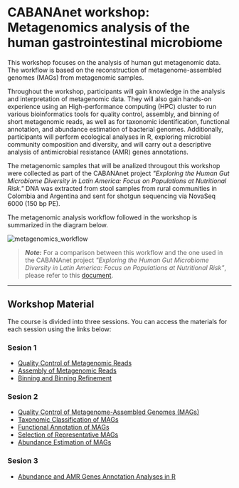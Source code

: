 # CABANAnet workshop: Metagenomics analysis of the human gastrointestinal microbiome

This workshop focuses on the analysis of human gut metagenomic data. The workflow is based on the reconstruction of metagenome-assembled genomes (MAGs) from metagenomic samples.

Throughout the workshop, participants will gain knowledge in the analysis and interpretation of metagenomic data. They will also gain hands-on experience using an High-performance computing (HPC) cluster to run various bioinformatics tools for quality control, assembly, and binning of short metagenomic reads, as well as for taxonomic identification, functional annotation, and abundance estimation of bacterial genomes. Additionally, participants will perform ecological analyses in R, exploring microbial community composition and diversity, and will carry out a descriptive analysis of antimicrobial resistance (AMR) genes annotations.

The metagenomic samples that will be analized througout this workshop were collected as part of the CABANAnet project *"Exploring the Human Gut Microbiome Diversity in Latin America: Focus on Populations at Nutritional Risk."* DNA was extracted from stool samples from rural communities in Colombia and Argentina and sent for shotgun sequencing via NovaSeq 6000 (150 bp PE).

The metagenomic analysis workflow followed in the workshop is summarized in the diagram below.

![metagenomics_workflow](https://github.com/user-attachments/assets/41754ef1-330b-4cf2-800d-307e64baa501)

> **_Note:_** For a comparison between this workflow and the one used in the CABANAnet project *"Exploring the Human Gut Microbiome Diversity in Latin America: Focus on Populations at Nutritional Risk"*, please refer to this [document](https://github.com/mariasotor/Cabana-Metagenomics-Workshop/blob/main/course_materials/workflow_comparative_benchmarking.md).
---

## Workshop Material

The course is divided into three sessions. You can access the materials for each session using the links below:

### Sesion 1
- [Quality Control of Metagenomic Reads](https://github.com/mariasotor/Cabana-Metagenomics-Workshop/blob/main/course_materials/Sesion1/01_metawrap_readQC.md)
- [Assembly of Metagenomic Reads](https://github.com/mariasotor/Cabana-Metagenomics-Workshop/blob/main/course_materials/Sesion1/02_metawrap_assembly.md)
- [Binning and Binning Refinement](https://github.com/mariasotor/Cabana-Metagenomics-Workshop/blob/main/course_materials/Sesion1/03_metawrap_binning_and_refinement.md)

### Sesion 2
- [Quality Control of Metagenome-Assembled Genomes (MAGs)](https://github.com/mariasotor/Cabana-Metagenomics-Workshop/blob/main/course_materials/Sesion2/01_MAGs_QC.md)
- [Taxonomic Classification of MAGs](https://github.com/mariasotor/Cabana-Metagenomics-Workshop/blob/main/course_materials/Sesion2/02_MAGs_taxonomy.md)
- [Functional Annotation of MAGs](https://github.com/mariasotor/Cabana-Metagenomics-Workshop/blob/main/course_materials/Sesion2/03_MAGs_functional_annotation.md)
- [Selection of Representative MAGs](https://github.com/mariasotor/Cabana-Metagenomics-Workshop/blob/main/course_materials/Sesion2/04_selection_representative_MAGs.md)
- [Abundance Estimation of MAGs](https://github.com/mariasotor/Cabana-Metagenomics-Workshop/blob/main/course_materials/Sesion2/05_MAGs_abundance.md)

### Sesion 3
- [Abundance and AMR Genes Annotation Analyses in R](https://github.com/mariasotor/Cabana-Metagenomics-Workshop/tree/main/course_materials/Sesion3)

